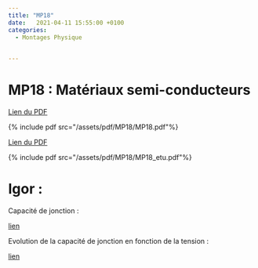 ```yaml
---
title: "MP18"
date:   2021-04-11 15:55:00 +0100
categories:
  - Montages Physique

  
---
```


# MP18 : Matériaux semi-conducteurs

[Lien du PDF](/assets/pdf/MP18/MP18.pdf)

{% include pdf src="/assets/pdf/MP18/MP18.pdf"%}

[Lien du PDF](/assets/pdf/MP18/MP18_etu.pdf)

{% include pdf src="/assets/pdf/MP18/MP18_etu.pdf"%}

# Igor :

Capacité de jonction :

<a href="/assets/pdf/MP12/083.6-Capacite_jonction_photodiode.pxp" download>lien</a>

Evolution de la capacité de jonction en fonction de la tension :

<a href="/assets/pdf/MP12/083.5-Evolution_capacite_jonction.pxp" download>lien</a>
